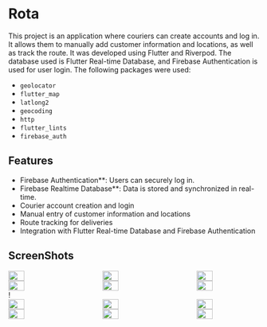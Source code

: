 # Rota

This project is an application where couriers can create accounts and log in. It allows them to manually add customer information and locations, as well as track the route. It was developed using Flutter and Riverpod. The database used is Flutter Real-time Database, and Firebase Authentication is used for user login. The following packages were used:  
- `geolocator`
- `flutter_map`
- `latlong2`
- `geocoding`
- `http`
- `flutter_lints`
- `firebase_auth`

## Features
- Firebase Authentication**: Users can securely log in.
- Firebase Realtime Database**: Data is stored and synchronized in real-time.
- Courier account creation and login
- Manual entry of customer information and locations
- Route tracking for deliveries
- Integration with Flutter Real-time Database and Firebase Authentication

## ScreenShots
<div style="display: flex; justify-content: space-between;">
  <img src="https://github.com/user-attachments/assets/edb6b5a4-e146-4394-8121-cd65efda48ec" width="25%" />
  <img src="https://github.com/user-attachments/assets/0fdeffdd-0608-4ee6-8667-59df7194bfc8" width="25%" />
  <img src="https://github.com/user-attachments/assets/b7ea46a2-cf8e-4bb7-99a9-372c5bffe7df" width="25%" />
  
</div>

<div style="display: flex; justify-content: space-between;">
  <img src="https://github.com/user-attachments/assets/bd79d5e4-b8eb-489c-a8cf-bdc461f7f21c" width="25%" />
  <img src="https://github.com/user-attachments/assets/ba552b22-047b-438e-bca5-7656d355a48c" width="25%" />
  <img src="https://github.com/user-attachments/assets/686662f7-16ba-440d-b23a-1fe93f176c08" width="25%" />
</div>!


<div style="display: flex; justify-content: space-between;">
  <img src="https://github.com/user-attachments/assets/b4e15f78-75a2-423f-9895-39b8121039d4" width="25%" />
  <img src="https://github.com/user-attachments/assets/7a3904c3-929a-4354-b66c-c9776c87b262" width="25%" />
  <img src="https://github.com/user-attachments/assets/be8c0762-9ea8-493f-92e2-a20d457f055a" width="25%" />
</div>


<div style="display: flex; justify-content: space-between;">
  <img src="https://github.com/user-attachments/assets/88d649b4-115d-4a7f-b62a-426db169394f" width="25%" />
  <img src="https://github.com/user-attachments/assets/d66dbc99-39d3-41d5-9450-d6841f63f98f" width="25%" />
  <img src="https://github.com/user-attachments/assets/306b007c-3a23-45a0-8edc-b54893a789e4" width="25%" />
</div>












